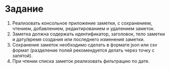 # Задание
1. Реализовать консольное приложение заметки, с сохранением, чтением, добавлением, редактированием и удалением заметок.
2. Заметка должна содержать идентификатор, заголовок, тело заметки и дату/время создания или последнего изменения заметки. 
3. Сохранение заметок необходимо сделать в формате json или csv формат (разделение полей рекомендуется делать через точку с запятой). 
4. При чтении списка заметок реализовать фильтрацию по дате.
